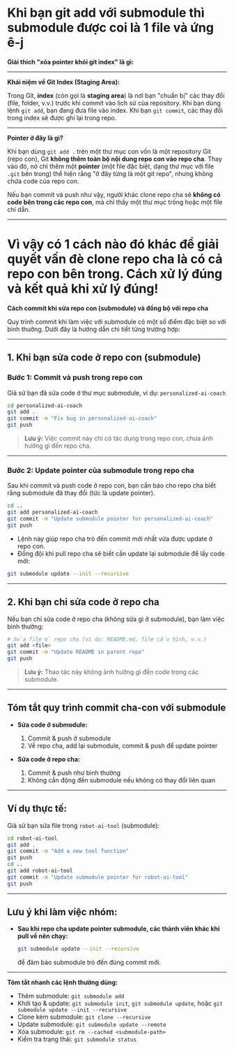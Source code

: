 # Khi bạn git add với submodule thì submodule được coi là 1 file và ứng ê-j

**Giải thích "xóa pointer khỏi git index" là gì:**

---

**Khái niệm về Git Index (Staging Area):**

Trong Git, **index** (còn gọi là **staging area**) là nơi bạn "chuẩn bị" các thay đổi (file, folder, v.v.) trước khi commit vào lịch sử của repository. Khi bạn dùng lệnh `git add`, bạn đang đưa file vào index. Khi bạn `git commit`, các thay đổi trong index sẽ được ghi lại trong repo.

---

**Pointer ở đây là gì?**

Khi bạn dùng `git add .` trên một thư mục con vốn là một repository Git (repo con), Git **không thêm toàn bộ nội dung repo con vào repo cha**. Thay vào đó, nó chỉ thêm một **pointer** (một file đặc biệt, dạng thư mục với file `.git` bên trong) thể hiện rằng "ở đây từng là một git repo", nhưng không chứa code của repo con.

Nếu bạn commit và push như vậy, người khác clone repo cha sẽ **không có code bên trong các repo con**, mà chỉ thấy một thư mục trống hoặc một file chỉ dẫn.

---
# Vì vậy có 1 cách nào đó khác để giải quyết vấn đè clone repo cha là có cả repo con bên trong. Cách xử lý đúng và kết quả khi xử lý đúng! 

**Cách commit khi sửa repo con (submodule) và đồng bộ với repo cha**

Quy trình commit khi làm việc với submodule có một số điểm đặc biệt so với bình thường. Dưới đây là hướng dẫn chi tiết từng trường hợp:

---

## **1. Khi bạn sửa code ở repo con (submodule)**

### **Bước 1: Commit và push trong repo con**

Giả sử bạn đã sửa code ở thư mục submodule, ví dụ: `personalized-ai-coach`

```bash
cd personalized-ai-coach
git add .
git commit -m "Fix bug in personalized-ai-coach"
git push
```
> **Lưu ý:** Việc commit này chỉ có tác dụng trong repo con, chưa ảnh hưởng gì đến repo cha.

---

### **Bước 2: Update pointer của submodule trong repo cha**

Sau khi commit và push code ở repo con, bạn cần báo cho repo cha biết rằng submodule đã thay đổi (tức là update pointer).

```bash
cd ..
git add personalized-ai-coach
git commit -m "Update submodule pointer for personalized-ai-coach"
git push
```
- Lệnh này giúp repo cha trỏ đến commit mới nhất vừa được update ở repo con.
- Đồng đội khi pull repo cha sẽ biết cần update lại submodule để lấy code mới:

```bash
git submodule update --init --recursive
```

---

## **2. Khi bạn chỉ sửa code ở repo cha**

Nếu bạn chỉ sửa code ở repo cha (không sửa gì ở submodule), bạn làm việc bình thường:

```bash
# Sửa file ở repo cha (ví dụ: README.md, file cấu hình, v.v.)
git add <file>
git commit -m "Update README in parent repo"
git push
```
> **Lưu ý:** Thao tác này không ảnh hưởng gì đến code trong các submodule.

---

## **Tóm tắt quy trình commit cha-con với submodule**

- **Sửa code ở submodule:**  
  1. Commit & push ở submodule  
  2. Về repo cha, add lại submodule, commit & push để update pointer

- **Sửa code ở repo cha:**  
  1. Commit & push như bình thường  
  2. Không cần động đến submodule nếu không có thay đổi liên quan

---

## **Ví dụ thực tế:**

Giả sử bạn sửa file trong `robot-ai-tool` (submodule):

```bash
cd robot-ai-tool
git add .
git commit -m "Add a new tool function"
git push
cd ..
git add robot-ai-tool
git commit -m "Update submodule pointer for robot-ai-tool"
git push
```

---

## **Lưu ý khi làm việc nhóm:**
- **Sau khi repo cha update pointer submodule, các thành viên khác khi pull về nên chạy:**
  ```bash
  git submodule update --init --recursive
  ```
  để đảm bảo submodule trỏ đến đúng commit mới.

---
**Tóm tắt nhanh các lệnh thường dùng:**
- Thêm submodule: `git submodule add`
- Khởi tạo & update: `git submodule init`, `git submodule update`, hoặc `git submodule update --init --recursive`
- Clone kèm submodule: `git clone --recursive`
- Update submodule: `git submodule update --remote`
- Xóa submodule: `git rm --cached <submodule-path>`
- Kiểm tra trạng thái: `git submodule status`